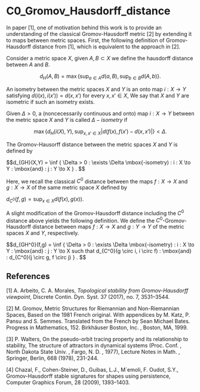 # C0_Gromov_Hausdorff_distance

In paper [1], one of motivation behind this work is to provide an understanding of the classical Gromov-Hausdorff metric [2] by extending it to maps between metric spaces. First, the following definition of Gromov-Hausdorff distance from [1], which is equivalent to the approach in [2].

Consider a metric space $X$, given $A,B \subset X$ we define the hausdorff distance between $A$ and $B$.

$$d_H(A,B) = \max \{ \sup_{a \in A} d(a,B), \sup_{b \in B} d(A,b) \}.$$

An isometry between the metric spaces $X$ and $Y$ is an onto map $i : X \to Y$ satisfying $d(i(x),i(x')) = d(x,x')$ for every $x, x' \in X$, We say that $X$ and $Y$ are isometric if such an isometry exists.

Given $\Delta >0$, a (noncecessarily continuous and onto) map $i : X \to Y$ between the metric space $X$ and $Y$ is called $\Delta-isometry$ if

$$ \max \{ d_H(i(X),Y), \sup_{x, x' \in X} |d(f(x),f(x') - d(x,x')| \} < \Delta.$$

The Gromov-Hausorff distance between the metric spaces $X$ and $Y$ is defined by

$$d_{GH}(X,Y) = \inf \{ \Delta > 0 : \exists \Delta \mbox{-isometry) \: i : X \to Y \: \mbox{and} \: j : Y \to X   \} . $$

Here, we recall the classical $C^0$ distance between the maps $f : X \to X$ and $g : X \to X$ of the same metric space $X$ defined by

$d_{C^0}(f,g) = \sup_{x \in X} d(f(x),g(x))$.

A slight modification of the Gromov-Hausdorff distance including the $C^0$ distance above yields the following definition. We define the $C^0$-Gromov-Hausdorff distance between maps $f:X \to X$ and $g :Y \to Y$ of the metric spaces $X$ and $Y$, respectively.

$$d_{GH^0}(f,g) = \inf \{ \Delta > 0 : \exists \Delta \mbox{-isometry) \: i : X \to Y \: \mbox{and} \: j : Y \to X  such that d_{C^0}(g \circ i, i \circ f) \: \mbox{and} \: d_{C^0}(j \circ g, f \circ j) \} . $$


## References

[1] A. Arbeito, C. A. Morales, *Topological stability from Gromov-Hausdorff viewpoint*, Discrete Contin. Dyn. Syst. 37 (2017), no. 7, 3531–3544.

[2] M. Gromov, Metric Structures for Riemannian and Non-Riemannian Spaces, Based on the 1981 French original. With appendices by M. Katz, P. Pansu and S. Semmes. Translated from the French by Sean Michael Bates. Progress in Mathematics, 152. Birkhäuser Boston, Inc. , Boston, MA, 1999.

[3] P. Walters, On the pseudo-orbit tracing property and its relationship to stability, The structure of attractors in dynamical systems (Proc. Conf. , North Dakota State Univ. , Fargo, N. D. , 1977), Lecture Notes in Math. , Springer, Berlin, 668 (1978), 231-244.

[4] Chazal, F., Cohen-Steiner, D., Guibas, L.J., M´emoli, F. Oudot, S.Y., Gromov-Hausdorff stable signatures for shapes using persistence, Computer Graphics Forum, 28 (2009), 1393–1403.
